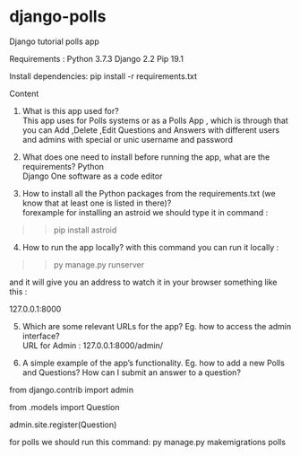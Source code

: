 django-polls
============
Django tutorial polls app



Requirements :
Python 3.7.3
Django 2.2
Pip 19.1




Install dependencies:
pip install -r requirements.txt



Content 

1. What is this app used for?  
This app uses for Polls systems or as a Polls App ,
which is through that you can Add ,Delete ,Edit Questions and Answers with different users and admins with special or unic 
username and password 

2. What does one need to install before running the app, what are the requirements?
Python    
Django
One software as a code editor


3. How to install all the Python packages from the requirements.txt (we know that at least one is listed in there)?  
forexample for installing an astroid we should type it in command :

>>pip install astroid


4. How to run the app locally? 
with this command you can run it locally :
>>py manage.py runserver

and it will give you an address to watch it in your browser something like this :

127.0.0.1:8000


5. Which are some relevant URLs for the app? Eg. how to access the admin interface?  
URL for Admin :
127.0.0.1:8000/admin/



6. A simple example of the app’s functionality. Eg. how to add a new Polls and Questions? How can I submit an answer to a question? 

from django.contrib import admin

from .models import Question

admin.site.register(Question)


for polls we should run this command: 
py manage.py makemigrations polls
